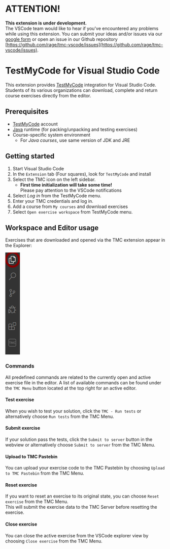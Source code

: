 # ATTENTION!

**This extension is under development.**  
The VSCode team would like to hear if you've encountered any problems while using this extension. You can submit your ideas and/or issues via our [google form](https://docs.google.com/forms/d/1oDCFVNgi5rDSh5iqeINX7qEpc72VnHKmFzuj-jzxtcA/viewform?edit_requested=true) or open an issue in our Github repository [https://github.com/rage/tmc-vscode/issues](https://github.com/rage/tmc-vscode/issues).

# TestMyCode for Visual Studio Code

This extension provides [TestMyCode](https://tmc.mooc.fi/) integration for Visual Studio Code.
Students of its various organizations can download, complete and return course exercises directly from the editor.

## Prerequisites

* [TestMyCode](https://tmc.mooc.fi/) account
* [Java](https://www.java.com/) runtime (for packing/unpacking and testing exercises)
* Course-specific system environment   
  * For _Java courses_, use same version of JDK and JRE

## Getting started

1. Start Visual Studio Code
2. In the ```Extension``` tab (Four squares), look for ```TestMyCode``` and install
3. Select the TMC icon on the left sidebar.
   * **First time initialization will take some time!**  
      Please pay attention to the VSCode notifications
4. Select *Log in* from the TestMyCode menu.
5. Enter your TMC credentials and log in.
6. Add a course from ```My courses``` and download exercises
7. Select ```Open exercise workspace``` from TestMyCode menu.

## Workspace and Editor usage

Exercises that are downloaded and opened via the TMC extension appear in the Explorer:

![Explorer button](media/README_click_Explorer.png)

### Commands

All predefined commands are related to the currently open and active exercise file in the editor. A list of available commands can be found under the `TMC Menu` button located at the top right for an active editor.

#### Test exercise

When you wish to test your solution, click the `TMC - Run tests` or alternatively choose `Run tests` from the TMC Menu.

#### Submit exercise

If your solution pass the tests, click the `Submit to server` button in the webview or alternatively choose `Submit to server` from the TMC Menu.

#### Upload to TMC Pastebin

You can upload your exercise code to the TMC Pastebin by choosing `Upload to TMC Pastebin` from the TMC Menu.

#### Reset exercise

If you want to reset an exercise to its original state, you can choose `Reset exercise` from the TMC Menu.  
This will submit the exercise data to the TMC Server before resetting the exercise.

#### Close exercise

You can close the active exercise from the VSCode explorer view by choosing `Close exercise` from the TMC Menu.

